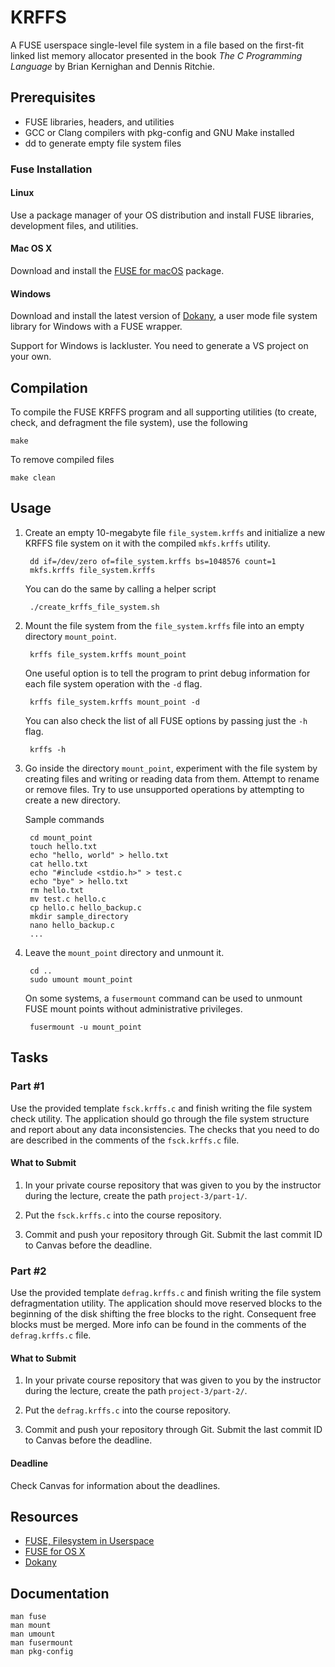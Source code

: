 KRFFS
=====

A FUSE userspace single-level file system in a file based on the first-fit
linked list memory allocator presented in the book _The C Programming Language_
by Brian Kernighan and Dennis Ritchie.

## Prerequisites

* FUSE libraries, headers, and utilities
* GCC or Clang compilers with pkg-config and GNU Make installed
* dd to generate empty file system files

### Fuse Installation

#### Linux

Use a package manager of your OS distribution and install FUSE libraries,
development files, and utilities.

#### Mac OS X

Download and install the [FUSE for macOS](https://osxfuse.github.io) package.

#### Windows

Download and install the latest version of [Dokany](https://github.com/dokan-dev/dokany/releases),
a user mode file system library for Windows with a FUSE wrapper.

Support for Windows is lackluster. You need to generate a VS project on your
own.

## Compilation

To compile the FUSE KRFFS program and all supporting utilities (to create,
check, and defragment the file system), use the following

    make

To remove compiled files

    make clean

## Usage

1. Create an empty 10-megabyte file `file_system.krffs` and initialize a new
   KRFFS file system on it with the compiled `mkfs.krffs` utility.

        dd if=/dev/zero of=file_system.krffs bs=1048576 count=1
        mkfs.krffs file_system.krffs

   You can do the same by calling a helper script

        ./create_krffs_file_system.sh

2. Mount the file system from the `file_system.krffs` file into an empty
   directory `mount_point`.

        krffs file_system.krffs mount_point

   One useful option is to tell the program to print debug information for each
   file system operation with the `-d` flag.

        krffs file_system.krffs mount_point -d

   You can also check the list of all FUSE options by passing just the `-h` flag.

        krffs -h

3. Go inside the directory `mount_point`, experiment with the file system by
   creating files and writing or reading data from them. Attempt to rename or
   remove files. Try to use unsupported operations by attempting to create a new
   directory.

   Sample commands

        cd mount_point
        touch hello.txt
        echo "hello, world" > hello.txt
        cat hello.txt
        echo "#include <stdio.h>" > test.c
        echo "bye" > hello.txt
        rm hello.txt
        mv test.c hello.c
        cp hello.c hello_backup.c
        mkdir sample_directory
        nano hello_backup.c
        ...

4. Leave the `mount_point` directory and unmount it.

        cd ..
        sudo umount mount_point

   On some systems, a `fusermount` command can be used to unmount FUSE mount
   points without administrative privileges.

        fusermount -u mount_point

## Tasks

### Part #1

Use the provided template `fsck.krffs.c` and finish writing the file system
check utility. The application should go through the file system structure and
report about any data inconsistencies. The checks that you need to do are
described in the comments of the `fsck.krffs.c` file.

#### What to Submit

1. In your private course repository that was given to you by the instructor
   during the lecture, create the path `project-3/part-1/`.

2. Put the `fsck.krffs.c` into the course repository.

3. Commit and push your repository through Git. Submit the last commit ID to
   Canvas before the deadline.
   
### Part #2

Use the provided template `defrag.krffs.c` and finish writing the file system
defragmentation utility. The application should move reserved blocks to the
beginning of the disk shifting the free blocks to the right. Consequent free
blocks must be merged. More info can be found in the comments of the `defrag.krffs.c`
file.

#### What to Submit

1. In your private course repository that was given to you by the instructor
   during the lecture, create the path `project-3/part-2/`.

2. Put the `defrag.krffs.c` into the course repository.

3. Commit and push your repository through Git. Submit the last commit ID to
   Canvas before the deadline.

#### Deadline

Check Canvas for information about the deadlines.

## Resources

* [FUSE, Filesystem in Userspace](http://fuse.sourceforge.net)
* [FUSE for OS X](https://osxfuse.github.io)
* [Dokany](https://github.com/dokan-dev/dokany)

## Documentation

    man fuse
    man mount
    man umount
    man fusermount
    man pkg-config


